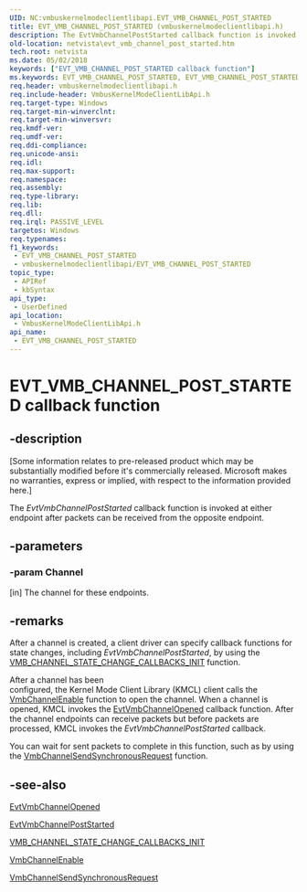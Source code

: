 ```yaml
---
UID: NC:vmbuskernelmodeclientlibapi.EVT_VMB_CHANNEL_POST_STARTED
title: EVT_VMB_CHANNEL_POST_STARTED (vmbuskernelmodeclientlibapi.h)
description: The EvtVmbChannelPostStarted callback function is invoked at either endpoint after packets can be received from the opposite endpoint.
old-location: netvista\evt_vmb_channel_post_started.htm
tech.root: netvista
ms.date: 05/02/2018
keywords: ["EVT_VMB_CHANNEL_POST_STARTED callback function"]
ms.keywords: EVT_VMB_CHANNEL_POST_STARTED, EVT_VMB_CHANNEL_POST_STARTED callback, EvtVmbChannelPostStarted, EvtVmbChannelPostStarted callback function [Network Drivers Starting with Windows Vista], PFN_VMB_CHANNEL_POST_STARTED, PFN_VMB_CHANNEL_POST_STARTED callback function pointer [Network Drivers Starting with Windows Vista], netvista.evt_vmb_channel_post_started, vmbuskernelmodeclientlibapi/EvtVmbChannelPostStarted
req.header: vmbuskernelmodeclientlibapi.h
req.include-header: VmbusKernelModeClientLibApi.h
req.target-type: Windows
req.target-min-winverclnt: 
req.target-min-winversvr: 
req.kmdf-ver: 
req.umdf-ver: 
req.ddi-compliance: 
req.unicode-ansi: 
req.idl: 
req.max-support: 
req.namespace: 
req.assembly: 
req.type-library: 
req.lib: 
req.dll: 
req.irql: PASSIVE_LEVEL
targetos: Windows
req.typenames: 
f1_keywords:
 - EVT_VMB_CHANNEL_POST_STARTED
 - vmbuskernelmodeclientlibapi/EVT_VMB_CHANNEL_POST_STARTED
topic_type:
 - APIRef
 - kbSyntax
api_type:
 - UserDefined
api_location:
 - VmbusKernelModeClientLibApi.h
api_name:
 - EVT_VMB_CHANNEL_POST_STARTED
---
```


# EVT_VMB_CHANNEL_POST_STARTED callback function


## -description

<p class="CCE_Message">[Some information relates to pre-released product which may be substantially modified before it's commercially released. Microsoft makes no warranties, express or implied, with respect to the information provided here.]

The <i>EvtVmbChannelPostStarted</i> callback function is invoked at either endpoint after packets can be received from
the opposite endpoint.

## -parameters

### -param Channel 

[in]
The channel for these endpoints.

## -remarks

After a channel is created, a client driver can specify callback functions for state changes, including  <i>EvtVmbChannelPostStarted</i>, by using the <a href="/windows-hardware/drivers/ddi/vmbuskernelmodeclientlibapi/nf-vmbuskernelmodeclientlibapi-vmb_channel_state_change_callbacks_init">VMB_CHANNEL_STATE_CHANGE_CALLBACKS_INIT</a> function.

After a channel has been  
configured, the Kernel Mode Client Library (KMCL) client calls the <a href="/windows-hardware/drivers/ddi/vmbuskernelmodeclientlibapi/nf-vmbuskernelmodeclientlibapi-vmbchannelenable">VmbChannelEnable</a> function to open the channel.  When a channel is opened, KMCL invokes the <a href="/windows-hardware/drivers/ddi/vmbuskernelmodeclientlibapi/nc-vmbuskernelmodeclientlibapi-evt_vmb_channel_opened">EvtVmbChannelOpened</a> callback function. After the channel endpoints can receive packets but before packets are processed, KMCL invokes the <i>EvtVmbChannelPostStarted</i> callback.

You can wait for sent packets to complete in this function, such as by using the <a href="/windows-hardware/drivers/ddi/vmbuskernelmodeclientlibapi/nf-vmbuskernelmodeclientlibapi-vmbchannelsendsynchronousrequest">VmbChannelSendSynchronousRequest</a> function.

## -see-also

<a href="/windows-hardware/drivers/ddi/vmbuskernelmodeclientlibapi/nc-vmbuskernelmodeclientlibapi-evt_vmb_channel_opened">EvtVmbChannelOpened</a>



<a href="/windows-hardware/drivers/ddi/vmbuskernelmodeclientlibapi/nc-vmbuskernelmodeclientlibapi-evt_vmb_channel_post_started">EvtVmbChannelPostStarted</a>



<a href="/windows-hardware/drivers/ddi/vmbuskernelmodeclientlibapi/nf-vmbuskernelmodeclientlibapi-vmb_channel_state_change_callbacks_init">VMB_CHANNEL_STATE_CHANGE_CALLBACKS_INIT</a>



<a href="/windows-hardware/drivers/ddi/vmbuskernelmodeclientlibapi/nf-vmbuskernelmodeclientlibapi-vmbchannelenable">VmbChannelEnable</a>



<a href="/windows-hardware/drivers/ddi/vmbuskernelmodeclientlibapi/nf-vmbuskernelmodeclientlibapi-vmbchannelsendsynchronousrequest">VmbChannelSendSynchronousRequest</a>

